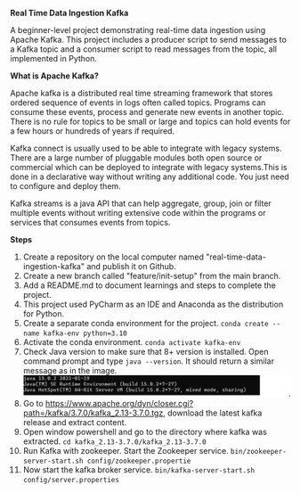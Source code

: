 **Real Time Data Ingestion Kafka**

A beginner-level project demonstrating real-time data ingestion using Apache Kafka. 
This project includes a producer script to send messages to a Kafka topic and a consumer script to read messages from the topic,
all implemented in Python.

**What is Apache Kafka?**

Apache kafka is a distributed real time streaming framework that 
stores ordered sequence of events in logs often called topics. 
Programs can consume these events, process and generate new 
events in another topic. There is no rule for topics to be small 
or large and topics can hold events for a few hours or hundreds of 
years if required. 

Kafka connect is usually used to be able to integrate with legacy systems. There are a large number of pluggable modules
both open source or commercial which can be deployed to integrate with legacy systems.This 
is done in a declarative way without writing any additional code. You just need 
to configure and deploy them. 

Kafka streams is a java API that can help aggregate, group, join or filter multiple events
without writing extensive code within the programs or services that consumes events from topics. 

**Steps**

1. Create a repository on the local computer named "real-time-data-ingestion-kafka" and publish it on Github. 
2. Create a new branch called "feature/init-setup" from the main branch. 
3. Add a README.md to document learnings and steps to complete the project. 
4. This project used PyCharm as an IDE and Anaconda as the distribution for Python.
5. Create a separate conda environment for the project.
   `conda create --name kafka-env python=3.10`
6. Activate the conda environment. 
   `conda activate kafka-env`
7. Check Java version to make sure that 8+ version is installed. Open command prompt and
type `java --version`. It should return a similar message as in the image. 
![img.png](images/check_java_version.png)
8. Go to https://www.apache.org/dyn/closer.cgi?path=/kafka/3.7.0/kafka_2.13-3.7.0.tgz, 
download the latest kafka release and extract content. 
9. Open window powershell and go to the directory where kafka was extracted. 
`cd kafka_2.13-3.7.0/kafka_2.13-3.7.0`
10. Run Kafka with zookeeper. Start the Zookeeper service.
`bin/zookeeper-server-start.sh config/zookeeper.propertie`
11. Now start the kafka broker service. 
`bin/kafka-server-start.sh config/server.properties`